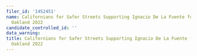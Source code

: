 ```yaml
---
filer_id: '1452451'
name: Californians for Safer Streets Supporting Ignacio De La Fuente for Mayor of
  Oakland 2022
candidate_controlled_id: ''
data_warning: 
title: Californians for Safer Streets Supporting Ignacio De La Fuente for Mayor of
  Oakland 2022
---
```

